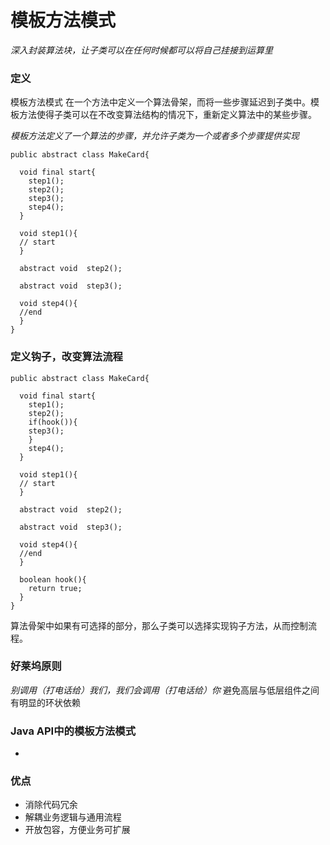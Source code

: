 # 模板方法模式
*深入封装算法块，让子类可以在任何时候都可以将自己挂接到运算里*

### 定义
模板方法模式 在一个方法中定义一个算法骨架，而将一些步骤延迟到子类中。模板方法使得子类可以在不改变算法结构的情况下，重新定义算法中的某些步骤。

*模板方法定义了一个算法的步骤，并允许子类为一个或者多个步骤提供实现*

```
public abstract class MakeCard{
  
  void final start{
    step1();
    step2();
    step3();
    step4();
  }
  
  void step1(){
  // start
  } 
  
  abstract void  step2();
  
  abstract void  step3();
  
  void step4(){
  //end
  }
}
```
### 定义钩子，改变算法流程
```
public abstract class MakeCard{
  
  void final start{
    step1();
    step2();
    if(hook()){
    step3();
    }
    step4();    
  }
  
  void step1(){
  // start
  } 
  
  abstract void  step2();
  
  abstract void  step3();
  
  void step4(){
  //end
  }
  
  boolean hook(){
    return true;
  }
}
```
算法骨架中如果有可选择的部分，那么子类可以选择实现钩子方法，从而控制流程。

### 好莱坞原则
*别调用（打电话给）我们，我们会调用（打电话给）你*
避免高层与低层组件之间有明显的环状依赖

### Java API中的模板方法模式
- 
### 优点
- 消除代码冗余
- 解耦业务逻辑与通用流程
- 开放包容，方便业务可扩展

